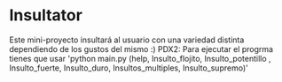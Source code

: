# Insultator
Este mini-proyecto insultará al usuario con una variedad distinta dependiendo de los gustos del mismo :)
PDX2: Para ejecutar el progrma tienes que usar 'python main.py (help, Insulto_flojito, Insulto_potentillo , Insulto_fuerte, Insulto_duro, Insultos_multiples, Insulto_supremo)'
